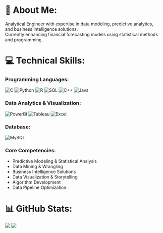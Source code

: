 # 💫 About Me:
Analytical Engineer with expertise in data modeling, predictive analytics, and business intelligence solutions.  
Currently enhancing financial forecasting models using statistical methods and programming.

# 💻 Technical Skills:

### Programming Languages:
![C](https://img.shields.io/badge/c-%2300599C.svg?style=for-the-badge&logo=c&logoColor=white)
![Python](https://img.shields.io/badge/python-3670A0?style=for-the-badge&logo=python&logoColor=ffdd54)
![R](https://img.shields.io/badge/r-%23276DC3.svg?style=for-the-badge&logo=r&logoColor=white)
![SQL](https://img.shields.io/badge/sql-%2300f.svg?style=for-the-badge&logo=mysql&logoColor=white)
![C++](https://img.shields.io/badge/c++-%2300599C.svg?style=for-the-badge&logo=c%2B%2B&logoColor=white)
![Java](https://img.shields.io/badge/java-%23ED8B00.svg?style=for-the-badge&logo=openjdk&logoColor=white)

### Data Analytics & Visualization:
![PowerBI](https://img.shields.io/badge/power_bi-F2C811?style=for-the-badge&logo=powerbi&logoColor=black)
![Tableau](https://img.shields.io/badge/tableau-E97627?style=for-the-badge&logo=tableau&logoColor=white)
![Excel](https://img.shields.io/badge/excel-217346?style=for-the-badge&logo=microsoftexcel&logoColor=white)

### Database:
![MySQL](https://img.shields.io/badge/mysql-4479A1.svg?style=for-the-badge&logo=mysql&logoColor=white)

### Core Competencies:
- Predictive Modeling & Statistical Analysis
- Data Mining & Wrangling
- Business Intelligence Solutions
- Data Visualization & Storytelling
- Algorithm Development
- Data Pipeline Optimization

# 📊 GitHub Stats:
![](https://github-readme-stats.vercel.app/api?username=amithviswas&theme=dark&hide_border=false&include_all_commits=true&count_private=false)
![](https://github-readme-streak-stats.herokuapp.com/?user=amithviswas&theme=dark&hide_border=false)
